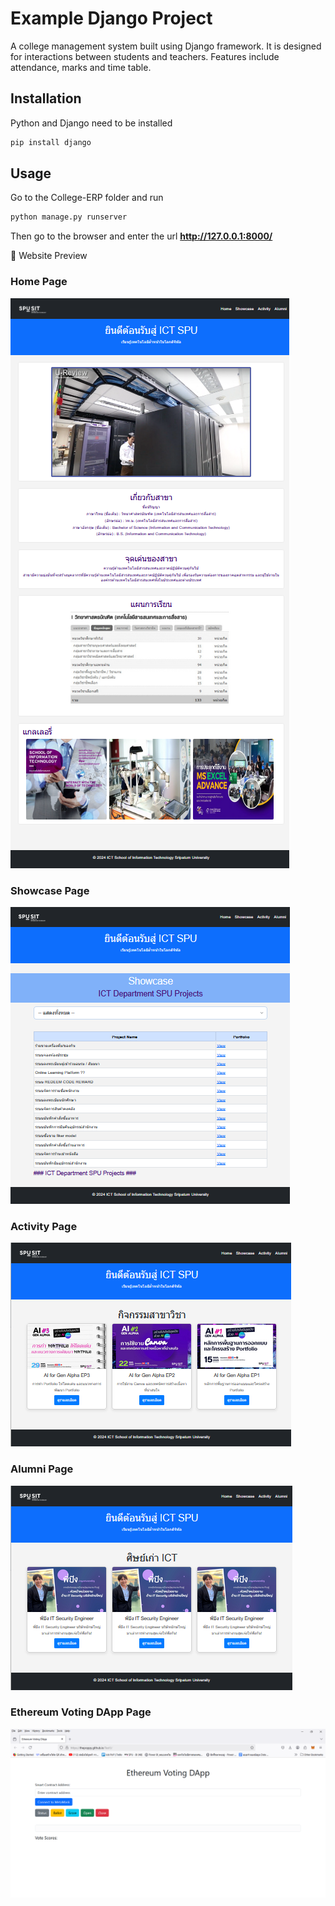 # Example Django Project
A college management system built using Django framework. It is designed for interactions between students and teachers. Features include attendance, marks and time table.

## Installation

Python and Django need to be installed

```bash
pip install django
```

## Usage

Go to the College-ERP folder and run

```bash
python manage.py runserver
```

Then go to the browser and enter the url **http://127.0.0.1:8000/**

📸 Website Preview

### Home Page
![screenshot of homepage](screenshots/screenshot1.png)

### Showcase Page
![screenshot of homepage](screenshots/screenshot2.png)

### Activity Page
![screenshot of homepage](screenshots/screenshot3.png)

### Alumni Page
![screenshot of homepage](screenshots/screenshot4.png)

### Ethereum Voting DApp Page
![screenshot of homepage](screenshots/screenshot5.png)

